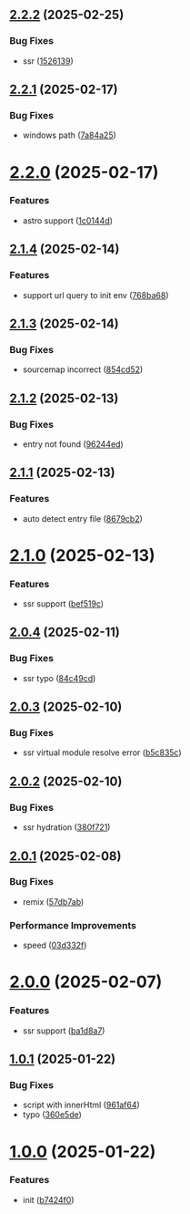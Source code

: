 ## [2.2.2](https://github.com/hemengke1997/vite-plugin-prerelease/compare/v2.2.1...v2.2.2) (2025-02-25)


### Bug Fixes

* ssr ([1526139](https://github.com/hemengke1997/vite-plugin-prerelease/commit/152613952bdac1ffdb7375aa8fdd9b67ed03b975))



## [2.2.1](https://github.com/hemengke1997/vite-plugin-prerelease/compare/v2.2.0...v2.2.1) (2025-02-17)


### Bug Fixes

* windows path ([7a84a25](https://github.com/hemengke1997/vite-plugin-prerelease/commit/7a84a25c28d4fb0a68c53f241097301e0231c66a))



# [2.2.0](https://github.com/hemengke1997/vite-plugin-prerelease/compare/v2.1.4...v2.2.0) (2025-02-17)


### Features

* astro support ([1c0144d](https://github.com/hemengke1997/vite-plugin-prerelease/commit/1c0144d7e53bc12787f5fd5e9d6a63d6611ca329))



## [2.1.4](https://github.com/hemengke1997/vite-plugin-prerelease/compare/v2.1.3...v2.1.4) (2025-02-14)


### Features

* support url query to init env ([768ba68](https://github.com/hemengke1997/vite-plugin-prerelease/commit/768ba6838fae4f862363e05b4d929f6aa0e40228))



## [2.1.3](https://github.com/hemengke1997/vite-plugin-prerelease/compare/v2.1.2...v2.1.3) (2025-02-14)


### Bug Fixes

* sourcemap incorrect ([854cd52](https://github.com/hemengke1997/vite-plugin-prerelease/commit/854cd52e13b1a28f606af50a601f4df69ffb9bc6))



## [2.1.2](https://github.com/hemengke1997/vite-plugin-prerelease/compare/v2.1.1...v2.1.2) (2025-02-13)


### Bug Fixes

* entry not found ([96244ed](https://github.com/hemengke1997/vite-plugin-prerelease/commit/96244edc7ca8cfa3ab3465677805dd6912e055c6))



## [2.1.1](https://github.com/hemengke1997/vite-plugin-prerelease/compare/v2.1.0...v2.1.1) (2025-02-13)


### Features

* auto detect entry file ([8679cb2](https://github.com/hemengke1997/vite-plugin-prerelease/commit/8679cb24957ea6756135a5c86b12ea5adf024cd5))



# [2.1.0](https://github.com/hemengke1997/vite-plugin-prerelease/compare/v2.0.4...v2.1.0) (2025-02-13)


### Features

* ssr support ([bef519c](https://github.com/hemengke1997/vite-plugin-prerelease/commit/bef519c1c430ad4384f9202ebe4f521bf6129da1))



## [2.0.4](https://github.com/hemengke1997/vite-plugin-prerelease/compare/v2.0.3...v2.0.4) (2025-02-11)


### Bug Fixes

* ssr typo ([84c49cd](https://github.com/hemengke1997/vite-plugin-prerelease/commit/84c49cda982cb12507f769a27a7d69a94cceff9b))



## [2.0.3](https://github.com/hemengke1997/vite-plugin-prerelease/compare/v2.0.2...v2.0.3) (2025-02-10)


### Bug Fixes

* ssr virtual module resolve error ([b5c835c](https://github.com/hemengke1997/vite-plugin-prerelease/commit/b5c835c31530e810b2ac7e5dcaca01ec53d1d0e0))



## [2.0.2](https://github.com/hemengke1997/vite-plugin-prerelease/compare/v2.0.1...v2.0.2) (2025-02-10)


### Bug Fixes

* ssr hydration ([380f721](https://github.com/hemengke1997/vite-plugin-prerelease/commit/380f721ff80b656f7485d688edee42517c6c9383))



## [2.0.1](https://github.com/hemengke1997/vite-plugin-prerelease/compare/v2.0.0...v2.0.1) (2025-02-08)


### Bug Fixes

* remix ([57db7ab](https://github.com/hemengke1997/vite-plugin-prerelease/commit/57db7abf65052a8e71069d6289d7c72e47263872))


### Performance Improvements

* speed ([03d332f](https://github.com/hemengke1997/vite-plugin-prerelease/commit/03d332f079a7e622d3b059b0186716f9409fc79f))



# [2.0.0](https://github.com/hemengke1997/vite-plugin-prerelease/compare/v1.0.1...v2.0.0) (2025-02-07)


### Features

* ssr support ([ba1d8a7](https://github.com/hemengke1997/vite-plugin-prerelease/commit/ba1d8a7595b3a0dd97446441778f11b6f882c234))



## [1.0.1](https://github.com/hemengke1997/vite-plugin-prerelease/compare/v1.0.0...v1.0.1) (2025-01-22)


### Bug Fixes

* script with innerHtml ([961af64](https://github.com/hemengke1997/vite-plugin-prerelease/commit/961af649e8c387c415721c893a87e51963c11f18))
* typo ([360e5de](https://github.com/hemengke1997/vite-plugin-prerelease/commit/360e5debfcb64eff7f3f8761ed8d64097743310d))



# [1.0.0](https://github.com/hemengke1997/vite-plugin-prerelease/compare/b7424f0d8a0e65e330f721699973bfe862406ae4...v1.0.0) (2025-01-22)


### Features

* init ([b7424f0](https://github.com/hemengke1997/vite-plugin-prerelease/commit/b7424f0d8a0e65e330f721699973bfe862406ae4))



